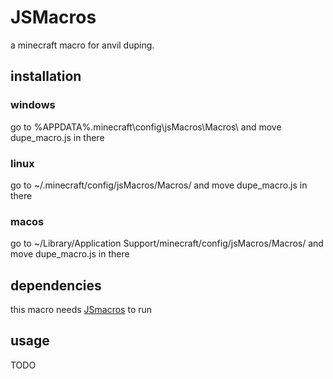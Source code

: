 # JSMacros

a minecraft macro for anvil duping.

## installation

### windows
go to %APPDATA%\.minecraft\config\jsMacros\Macros\ and move dupe_macro.js in there
### linux
go to ~/.minecraft/config/jsMacros/Macros/ and move dupe_macro.js in there
### macos
go to ~/Library/Application Support/minecraft/config/jsMacros/Macros/ and move dupe_macro.js in there

## dependencies
this macro needs [JSmacros](https://github.com/JsMacros/JsMacros) to run

## usage

TODO
